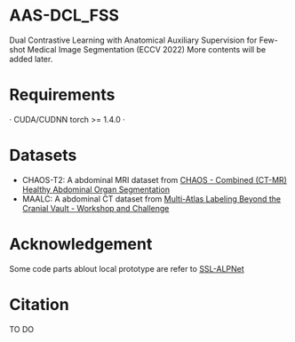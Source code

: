 # AAS-DCL_FSS
Dual Contrastive Learning with Anatomical Auxiliary Supervision for Few-shot Medical Image Segmentation (ECCV 2022)
More contents will be added later.

# Requirements
·
CUDA/CUDNN
torch >= 1.4.0
·

# Datasets
* CHAOS-T2: A abdominal MRI dataset from [CHAOS - Combined (CT-MR) Healthy Abdominal Organ Segmentation](https://chaos.grand-challenge.org/)
* MAALC: A abdominal CT dataset from [Multi-Atlas Labeling Beyond the Cranial Vault - Workshop and Challenge](https://www.synapse.org/#!Synapse:syn3193805/wiki/217789)

# Acknowledgement
Some code parts ablout local prototype are refer to [SSL-ALPNet](https://github.com/cheng-01037/Self-supervised-Fewshot-Medical-Image-Segmentation)

# Citation
TO DO

